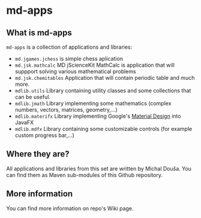 # md-apps

## What is md-apps

`md-apps` is a collection of applications and libraries:

- `md.jgames.jchess` is simple chess aplication
- `md.jsk.mathcalc` MD jScienceKit MathCalc is application that will suppport solving various mathematical problems
- `md.jsk.chemitables` Application that will contain periodic table and much more.
- `mdlib.utils` Library containing utility classes and some collections that can be useful.
- `mdlib.jmath` Library implementing some mathematics (complex numbers, vectors, matrices, geometry,...)
- `mdlib.materifx` Library implementing Google's [Material Design](https://material.io/) into JavaFX
- `mdlib.mdfx` Library containing some customizable controls (for example custom progress bar,...)

## Where they are?

All applications and libraries from this set are written by Michal Douša. You can find them as Maven sub-modules of this
Github repository.

## More information

You can find more information on repo's Wiki page.
